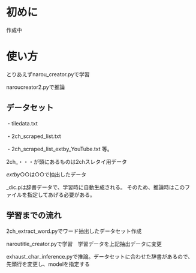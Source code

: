 # 初めに
作成中

# 使い方
とりあえずnarou_creator.pyで学習

naroucreator2.pyで推論
## データセット
・tiledata.txt

・2ch_scraped_list.txt

・2ch_scraped_list_extby_YouTube.txt
等。

2ch_・・・が頭にあるものは2chスレタイ用データ

_extby_○○は○○で抽出したデータ

_dic.pは辞書データで、学習時に自動生成される。
そのため、推論時はこのファイルを指定してあげる必要がある。

## 学習までの流れ

2ch_extract_word.pyでワード抽出したデータセット作成

naroutitle_creator.pyで学習　学習データを上記抽出データに変更

exhaust_char_inference.pyで推論。データセットに合わせた辞書があるので、先頭行を変更し、modelを指定する
